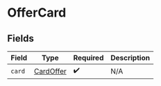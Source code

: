 # OfferCard


## Fields

| Field                                         | Type                                          | Required                                      | Description                                   |
| --------------------------------------------- | --------------------------------------------- | --------------------------------------------- | --------------------------------------------- |
| `card`                                        | [CardOffer](../../models/shared/CardOffer.md) | :heavy_check_mark:                            | N/A                                           |